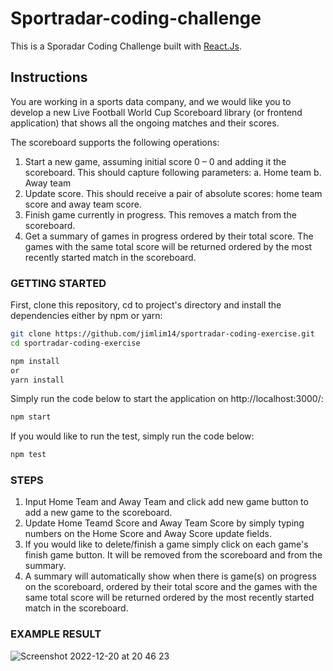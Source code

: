 # Sportradar-coding-challenge

This is a Sporadar Coding Challenge built with [React.Js](https://reactjs.org/).<br />

## Instructions

You are working in a sports data company, and we would like you to develop a new Live Football
World Cup Scoreboard library (or frontend application) that shows all the ongoing matches and their
scores.

The scoreboard supports the following operations:
1. Start a new game, assuming initial score 0 – 0 and adding it the scoreboard.
This should capture following parameters:
a. Home team
b. Away team
2. Update score. This should receive a pair of absolute scores: home team score and away
team score.
3. Finish game currently in progress. This removes a match from the scoreboard.
4. Get a summary of games in progress ordered by their total score. The games with the same
total score will be returned ordered by the most recently started match in the scoreboard.

### GETTING STARTED

First, clone this repository, cd to project's directory and install the dependencies either by npm or yarn:

```bash
git clone https://github.com/jimlim14/sportradar-coding-exercise.git
cd sportradar-coding-exercise

npm install
or
yarn install
```

Simply run the code below to start the application on http://localhost:3000/:

```bash
npm start
```

If you would like to run the test, simply run the code below:

```bash
npm test
```

### STEPS
1. Input Home Team and Away Team and click add new game button to add a new game to the scoreboard.
2. Update Home Teamd Score and Away Team Score by simply typing numbers on the Home Score and Away Score update fields.
3. If you would like to delete/finish a game simply click on each game's finish game button. It will be removed from the scoreboard and from the summary.
4. A summary will automatically show when there is game(s) on progress on the scoreboard, ordered by their total score and the games with the same total score will be returned ordered by the most recently started match in the scoreboard.

### EXAMPLE RESULT
![Screenshot 2022-12-20 at 20 46 23](https://user-images.githubusercontent.com/88963740/208753814-abf142ed-a918-4581-ba3d-280a73e8ca31.png)


